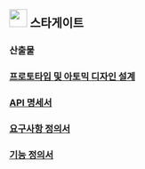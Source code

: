 ## <img src="https://pic.sopili.net/pub/emoji/twitter/2/72x72/1f320.png" width=32 height=32> 스타게이트
### 산출물 

### [프로토타입 및 아토믹 디자인 설계](https://www.figma.com/file/XV9X0H24uaUo6EEIHUlKHW/%ED%94%84%EB%A1%9C%ED%86%A0%ED%83%80%EC%9E%85?type=design&node-id=0%3A1&mode=design&t=HZkT1vtHHY4ZpT6e-1)
### [API 명세서](https://hail-kilogram-74b.notion.site/7e24c5bacf5d4a8a833ed7f16cc7472b?v=d8f34b74c477463b988947ec68c49bd8&p=6ff6be6b5fd94ccd8f77c96d27c35ff8&pm=s)
### [요구사항 정의서](https://docs.google.com/spreadsheets/d/1y4SnFPun6-L69MVS--BGWokuVRKVfWd2XwoGcYLS7gc/edit#gid=0)
### [기능 정의서](https://docs.google.com/spreadsheets/d/1y4SnFPun6-L69MVS--BGWokuVRKVfWd2XwoGcYLS7gc/edit#gid=919698311)
